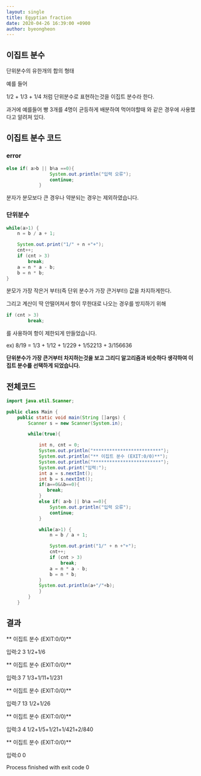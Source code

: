 ```yaml
---
layout: single
title: Egyptian fraction
date: 2020-04-26 16:39:00 +0900
author: byeongheon
---
```


## 이집트 분수

단위분수의 유한개의 합의 형태

예를 들어

1/2 + 1/3 + 1/4 처럼 단위분수로 표현하는것을 이집트 분수라 한다.

과거에 예를들어 빵 3개를 4명이 균등하게 배분하여 먹어야할때 와 같은 경우에 사용했다고 알려져 있다.

## 이집트 분수 코드

###  error

``` java
else if( a>b || b%a ==0){
                System.out.println("입력 오류");
                continue;
            }
```

분자가 분모보다 큰 경우나  약분되는 경우는 제외하였습니다.



### 단위분수 

```java
while(a>1) {
    n = b / a + 1;

    System.out.print("1/" + n +"+");
    cnt++;
    if (cnt > 3)
        break;
    a = n * a - b;
    b = n * b;
}
```

분모가 가장 작은거 부터(즉 단위 분수가 가장 큰거부터) 값을 차지하게한다.

그리고 계산이 딱 안떨어져서 항이 무한대로 나오는 경우를 방지하기 위해

```java
if (cnt > 3)
        break;
```

를 사용하여 항이 제한되게 만들었습니다.

ex) 8/19 = 1/3 + 1/12 + 1/229 + 1/52213 + 3/156636



**단위분수가 가장 큰거부터 차지하는것을 보고 그리디 알고리즘과 비슷하다 생각하여 이집트 분수를 선택하게 되었습니다.**





## 전체코드

```java
import java.util.Scanner;

public class Main {
    public static void main(String []args) {
        Scanner s = new Scanner(System.in);

        while(true){

            int n, cnt = 0;
            System.out.println("*************************");
            System.out.println("** 이집트 분수 (EXIT:0/0)**");
            System.out.println("*************************");
            System.out.print("입력:");
            int a = s.nextInt();
            int b = s.nextInt();
            if(a==0&&b==0){
               break;
            }
            else if( a>b || b%a ==0){
                System.out.println("입력 오류");
                continue;
            }

            while(a>1) {
                n = b / a + 1;

                System.out.print("1/" + n +"+");
                cnt++;
                if (cnt > 3)
                    break;
                a = n * a - b;
                b = n * b;
            }
            System.out.println(a+"/"+b);
            }
        }
    }
```





## 결과

** 이집트 분수 (EXIT:0/0)**

입력:2 3
1/2+1/6

** 이집트 분수 (EXIT:0/0)**

입력:3 7
1/3+1/11+1/231

** 이집트 분수 (EXIT:0/0)**

입력:7 13
1/2+1/26

** 이집트 분수 (EXIT:0/0)**

입력:3 4
1/2+1/5+1/21+1/421+2/840

** 이집트 분수 (EXIT:0/0)**

입력:0 0

Process finished with exit code 0